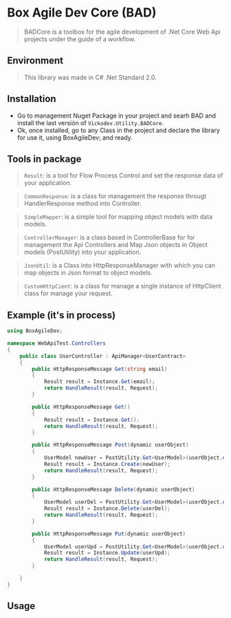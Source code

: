 ﻿# Box Agile Dev Core (BAD)

> BADCore is a toolbox for the agile development of .Net Core Web Api projects under the guide of a workflow.


## Environment

> This library was made in C# .Net Standard 2.0.

## Installation

- Go to management Nuget Package in your project and searh BAD and install the last versión of `Vickodev.Utility.BADCore`.
- Ok, once installed, go to any Class in the project and declare the library for use it, using BoxAgileDev; and ready.

## Tools in package

> `Result`: is a tool for Flow Process Control and set the response data of your application.

> `CommonResponse`: is a class for management the response througt HandlerResponse method into Controller.

> `SimpleMapper`: is a simple tool for mapping object models with data models.

> `ControllerManager`: is a class based in ControllerBase for  for management the Api Controllers and Map Json objects in Object models (PostUtility) into your application.

> `JsonUtil`: is a Class into HttpResponseManager with which you can map objects in Json format to object models.

> `CustomHttpCient`: is a class for manage a single instance of HttpClient class for manage your request.


## Example (it's in process)

```c#
using BoxAgileDev;

namespace WebApiTest.Controllers
{
    public class UserController : ApiManager<UserContract>
    {        
        public HttpResponseMessage Get(string email)
        {
            Result result = Instance.Get(email);
            return HandleResult(result, Request);
        }

        public HttpResponseMessage Get()
        {
            Result result = Instance.Get();
            return HandleResult(result, Request);
        }

        public HttpResponseMessage Post(dynamic userObject)
        {
            UserModel newUser = PostUtility.Get<UserModel>(userObject.user);
            Result result = Instance.Create(newUser);
            return HandleResult(result, Request);
        }

        public HttpResponseMessage Delete(dynamic userObject)
        {
            UserModel userDel = PostUtility.Get<UserModel>(userObject.user);
            Result result = Instance.Delete(userDel);
            return HandleResult(result, Request);
        }

        public HttpResponseMessage Put(dynamic userObject)
        {
            UserModel userUpd = PostUtility.Get<UserModel>(userObject.user);
            Result result = Instance.Update(userUpd);
            return HandleResult(result, Request);
        }

    }
}
```

## Usage

